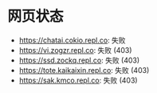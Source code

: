 # 网页状态
- https://chatai.cokio.repl.co: 失败
- https://vi.zogzr.repl.co: 失败 (403)
- https://ssd.zockq.repl.co: 失败 (403)
- https://tote.kaikaixin.repl.co: 失败 (403)
- https://sak.kmco.repl.co: 失败 (403)
